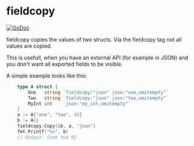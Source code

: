 # fieldcopy

[![GoDoc](https://godoc.org/github.com/as27/fieldcopy?status.svg)](https://godoc.org/github.com/as27/fieldcopy)

fieldcopy copies the values of two structs. Via the fieldcopy tag not all values are copied. 

This is usefull, when you have an external API (for example in JSON) and you don't want all exported fields to be visible.

A simple example looks like this:

```go
    type A struct {
		One   string `fieldcopy:"json" json:"one,omitempty"`
		Two   string `fieldcopy:"json" json:"two,omitempty"`
		MyInt int    `json:"my_int,omitempty"`
	}
	a := A{"one", "two", 42}
	b := A{}
	fieldcopy.Copy(&b, a, "json")
	fmt.Printf("%v", b)
    // Output: {one two 0}

```    
